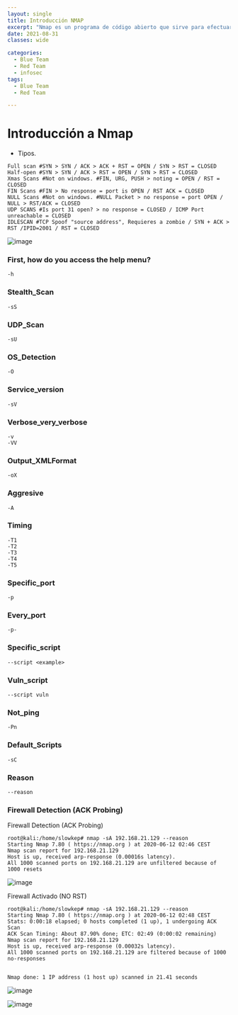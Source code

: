 ```yaml
---
layout: single
title: Introducción NMAP
excerpt: "Nmap es un programa de código abierto que sirve para efectuar rastreo de puertos escrito originalmente por Gordon Lyon y cuyo desarrollo se encuentra hoy a cargo de una comunidad."
date: 2021-08-31
classes: wide

categories:
  - Blue Team
  - Red Team
  - infosec
tags:
  - Blue Team
  - Red Team

---
```



# Introducción a Nmap
- Tipos.
```
Full scan #SYN > SYN / ACK > ACK + RST = OPEN / SYN > RST = CLOSED
Half-open #SYN > SYN / ACK > RST = OPEN / SYN > RST = CLOSED
Xmas Scans #Not on windows. #FIN, URG, PUSH > noting = OPEN / RST = CLOSED
FIN Scans #FIN > No response = port is OPEN / RST ACK = CLOSED
NULL Scans #Not on windows. #NULL Packet > no response = port OPEN / NULL > RST/ACK = CLOSED
UDP SCANS #Is port 31 open? > no response = CLOSED / ICMP Port unreachable = CLOSED
IDLESCAN #TCP Spoof "source address", Requieres a zombie / SYN + ACK > RST /IPID=2001 / RST = CLOSED
```
![image](https://user-images.githubusercontent.com/64669644/88861481-579c9780-d1fe-11ea-845d-b3e381862c6d.png)

### First, how do you access the help menu?
```
-h
```
### Stealth_Scan
```
-sS
```
### UDP_Scan
```
-sU
```
### OS_Detection
```
-O
```
### Service_version 
```
-sV
```
### Verbose_very_verbose
```
-v
-VV
```
### Output_XMLFormat
```
-oX
```
### Aggresive
```
-A
```
### Timing 
```
-T1
-T2
-T3
-T4
-T5
```
### Specific_port
```
-p
```
### Every_port
```
-p-
```
### Specific_script
```
--script <example>
```
### Vuln_script
```
--script vuln
```
### Not_ping
```
-Pn
```
### Default_Scripts
```
-sC
```
### Reason
```
--reason
```

### Firewall Detection (ACK Probing)

Firewall Detection (ACK Probing)

```
root@kali:/home/slowkep# nmap -sA 192.168.21.129 --reason
Starting Nmap 7.80 ( https://nmap.org ) at 2020-06-12 02:46 CEST
Nmap scan report for 192.168.21.129
Host is up, received arp-response (0.00016s latency).
All 1000 scanned ports on 192.168.21.129 are unfiltered because of 1000 resets 

```

![image](https://user-images.githubusercontent.com/89842187/131547991-bf84797e-241a-4d8f-ad23-2ad3b77d83c8.png)

Firewall Activado (NO RST)

```
root@kali:/home/slowkep# nmap -sA 192.168.21.129 --reason
Starting Nmap 7.80 ( https://nmap.org ) at 2020-06-12 02:48 CEST
Stats: 0:00:18 elapsed; 0 hosts completed (1 up), 1 undergoing ACK Scan
ACK Scan Timing: About 87.90% done; ETC: 02:49 (0:00:02 remaining)
Nmap scan report for 192.168.21.129
Host is up, received arp-response (0.00032s latency).
All 1000 scanned ports on 192.168.21.129 are filtered because of 1000 no-responses


Nmap done: 1 IP address (1 host up) scanned in 21.41 seconds
```
![image](https://user-images.githubusercontent.com/89842187/131548095-64f8132a-d64b-460c-a857-b2fde43299c6.png)



![image](https://user-images.githubusercontent.com/89842187/131548182-1fd1621f-570e-4f3f-a004-01f7061313ed.png)
